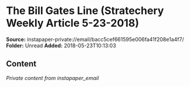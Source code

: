 # The Bill Gates Line (Stratechery Weekly Article 5-23-2018)

**Source:** instapaper-private://email/bacc5cef661595e006fa41f208e1a4f7/
**Folder:** Unread
**Added:** 2018-05-23T10:13:03




## Content
*Private content from instapaper_email*
